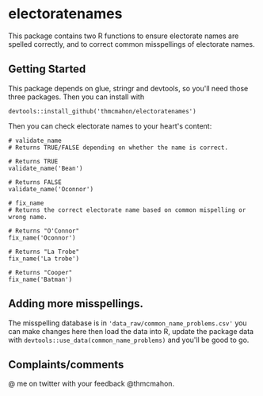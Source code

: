 # electoratenames

This package contains two R functions to ensure electorate names are spelled
correctly, and to correct common misspellings of electorate names.

## Getting Started

This package depends on glue, stringr and devtools, so you'll need those three
packages. Then you can install with

```{r}
devtools::install_github('thmcmahon/electoratenames')
```

Then you can check electorate names to your heart's content:

```{r}
# validate_name
# Returns TRUE/FALSE depending on whether the name is correct.

# Returns TRUE
validate_name('Bean')

# Returns FALSE
validate_name('Oconnor')

# fix_name
# Returns the correct electorate name based on common mispelling or wrong name.

# Returns "O'Connor"
fix_name('Oconnor')

# Returns "La Trobe"
fix_name('La trobe')

# Returns "Cooper"
fix_name('Batman')
```

## Adding more misspellings.

The misspelling database is in `'data_raw/common_name_problems.csv'` you can make
changes here then load the data into R, update the package data with
`devtools::use_data(common_name_problems)` and you'll be good to go.

## Complaints/comments

@ me on twitter with your feedback @thmcmahon.
